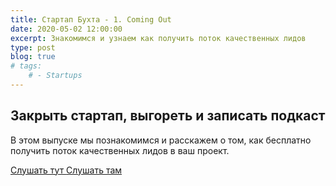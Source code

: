 ```yaml
---
title: Стартап Бухта - 1. Coming Out
date: 2020-05-02 12:00:00
excerpt: Знакомимся и узнаем как получить поток качественных лидов
type: post
blog: true
# tags:
    # - Startups
---
```


## Закрыть стартап, выгореть и записать подкаст

В этом выпуске мы познакомимся и расскажем о том, как бесплатно получить поток качественных лидов в ваш проект.

<div class="home" style="padding: 0px;">
<div class="hero" style="padding: 0px;">
<p class="action">
<a href="#" class="nav-link action-button" target="_blank">
  Слушать тут
</a>
<a href="#" class="nav-link action-button" target="_blank">
  Слушать там
</a>
</p>
</div>
</div>
